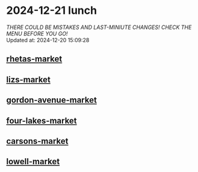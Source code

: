 # 2024-12-21 lunch  
*THERE COULD BE MISTAKES AND LAST-MINIUTE CHANGES! CHECK THE MENU BEFORE YOU GO!*  
Updated at: 2024-12-20 15:09:28  
## [rhetas-market](https://wisc-housingdining.nutrislice.com/menu/rhetas-market/lunch/2024-12-21)  
## [lizs-market](https://wisc-housingdining.nutrislice.com/menu/lizs-market/lunch/2024-12-21)  
## [gordon-avenue-market](https://wisc-housingdining.nutrislice.com/menu/gordon-avenue-market/lunch/2024-12-21)  
## [four-lakes-market](https://wisc-housingdining.nutrislice.com/menu/four-lakes-market/lunch/2024-12-21)  
## [carsons-market](https://wisc-housingdining.nutrislice.com/menu/carsons-market/lunch/2024-12-21)  
## [lowell-market](https://wisc-housingdining.nutrislice.com/menu/lowell-market/lunch/2024-12-21)  
  
